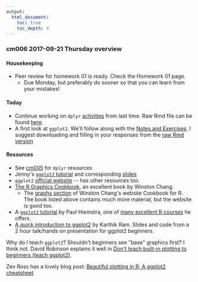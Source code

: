 ```yaml
---
output:
  html_document:
    toc: true
    toc_depth: 4
---
```


### cm006 2017-09-21 Thursday overview

#### Housekeeping

- Peer review for homework 01 is ready. Check the Homework 01 page. 
    - Due Monday, but preferably do sooner so that you can learn from your mistakes!

#### Today

- Continue working on `dplyr` [activities](http://stat545.com/cm005-notes_and_exercises.html) from last time. Raw Rmd file can be found [here](https://raw.githubusercontent.com/STAT545-UBC/STAT545-UBC.github.io/master/cm005-notes_and_exercises.Rmd).
- A first look at `ggplot2`. We'll follow along with the [Notes and Exercises](https://stat545.com/cm006-notes_and_exercises.html). I suggest downloading and filling in your responses from the [raw Rmd version](https://github.com/STAT545-UBC/STAT545-UBC.github.io/blob/master/cm006-notes_and_exercises.Rmd) 

#### Resources

- See [cm005](http://stat545.com/cm005_tidyverse-tibbles.html) for `dplyr` resources
- Jenny's [`ggplot2` tutorial](https://github.com/jennybc/ggplot2-tutorial) and corresponding [slides](https://speakerdeck.com/jennybc/ggplot2-tutorial)
- `ggplot2` [official website](http://ggplot2.org/) -- has other resources too.
- [The R Graphics Cookbook](http://shop.oreilly.com/product/0636920023135.do), an excellent book by Winston Chang. 
    - The [graphs section](http://www.cookbook-r.com/Graphs/) of Winston Chang's website Cookbook for R. The book listed above contains much more material, but the website is good too.
- A [`ggplot2` tutorial](http://stcorp.nl/R_course/tutorial_ggplot2.html) by Paul Hiemstra, one of [many excellent R courses](http://stcorp.nl/R_course/) he offers.
- [A quick introduction to ggplot2](http://inundata.org/2013/04/10/a-quick-introduction-to-ggplot2/) by Karthik Ram. Slides and code from a 2 hour talk/hands on presentation for ggplot2 beginners.

Why do I teach `ggplot2`? Shouldn't beginners see "base" graphics first? I think not. David Robinson explains it well in [Don't teach built-in plotting to beginners (teach ggplot2)](http://varianceexplained.org/r/teach_ggplot2_to_beginners/).

Zev Ross has a lovely blog post: [Beautiful plotting in R: A ggplot2 cheatsheet](http://zevross.com/blog/2014/08/04/beautiful-plotting-in-r-a-ggplot2-cheatsheet-3/)
